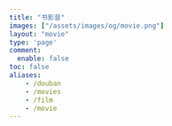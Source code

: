 ```yaml
---
title: "书影音"
images: ["/assets/images/og/movie.png"]
layout: "movie"
type: 'page'
comment: 
  enable: false
toc: false
aliases:
    - /douban
    - /movies
    - /film
    - /movie
---
```

